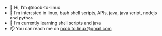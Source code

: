 - 👋 Hi, I’m @noob-to-linux
- 👀 I’m interested in linux, bash shell scripts, APIs, java, java script, nodejs and python
- 🌱 I’m currently learning shell scripts and java
- 📫 You can reach me on noob.to.linux@gmail.com

<!---
noob-to-linux/noob-to-linux is a ✨ special ✨ repository because its `README.md` (this file) appears on your GitHub profile.
You can click the Preview link to take a look at your changes.
--->
